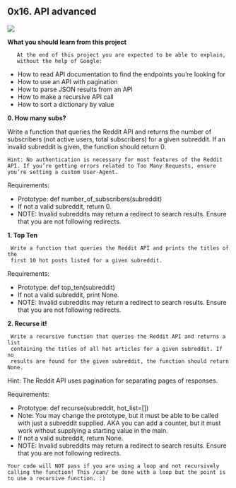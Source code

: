 ## 0x16. API advanced

![](https://s3.amazonaws.com/intranet-projects-files/holbertonschool-sysadmin_devops/314/WIxXad8.png)

**What you should learn from this project**

       At the end of this project you are expected to be able to explain,
       without the help of Google:

* How to read API documentation to find the endpoints you’re looking for
* How to use an API with pagination
* How to parse JSON results from an API
* How to make a recursive API call
* How to sort a dictionary by value

**0. How many subs?**

Write a function that queries the Reddit API and returns the number of
subscribers (not active users, total subscribers) for a given subreddit.
If an invalid subreddit is given, the function should return 0.

`Hint: No authentication is necessary for most features of the Reddit API.
If you’re getting errors related to Too Many Requests,
ensure you’re setting a custom User-Agent.`

Requirements:

* Prototype: def number_of_subscribers(subreddit)
* If not a valid subreddit, return 0.
* NOTE: Invalid subreddits may return a redirect to search results.
  Ensure that you are not following redirects.

**1. Top Ten**

     Write a function that queries the Reddit API and prints the titles of the
     first 10 hot posts listed for a given subreddit.

Requirements:

* Prototype: def top_ten(subreddit)
* If not a valid subreddit, print None.
* NOTE: Invalid subreddits may return a redirect to search results. Ensure that
  you are not following redirects.

**2. Recurse it!**

     Write a recursive function that queries the Reddit API and returns a list
     containing the titles of all hot articles for a given subreddit. If no
     results are found for the given subreddit, the function should return None.

Hint: The Reddit API uses pagination for separating pages of responses.

Requirements:

* Prototype: def recurse(subreddit, hot_list=[])
* Note: You may change the prototype, but it must be able to be called with just
  a subreddit supplied. AKA you can add a counter, but it must work without
  supplying a starting value in the main.
* If not a valid subreddit, return None.
* NOTE: Invalid subreddits may return a redirect to search results. Ensure that
  you are not following redirects.

`Your code will NOT pass if you are using a loop and not recursively calling the
function! This /can/ be done with a loop but the point is to use a recursive
function. :)`